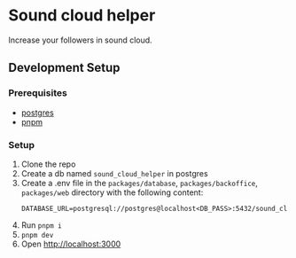 # Sound cloud helper

Increase your followers in sound cloud.

## Development Setup

### Prerequisites

- [postgres](https://www.postgresql.org/download/)
- [pnpm](https://pnpm.io/installation)

### Setup

1. Clone the repo
2. Create a db named `sound_cloud_helper` in postgres
3. Create a .env file in the `packages/database`, `packages/backoffice`, `packages/web` directory with the following content:
   ```env
   DATABASE_URL=postgresql://postgres@localhost<DB_PASS>:5432/sound_cloud_helper
   ```
4. Run `pnpm i`
5. `pnpm dev`
6. Open [http://localhost:3000](http://localhost:3000)
